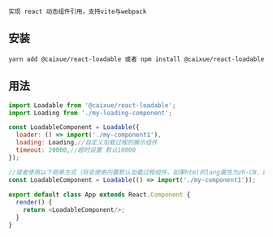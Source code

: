 `实现 react 动态组件引用，支持vite与webpack`

## 安装

`yarn add @caixue/react-loadable 或者 npm install @caixue/react-loadable`

## 用法

```javascript
import Loadable from '@caixue/react-loadable';
import Loading from './my-loading-component';

const LoadableComponent = Loadable({
  loader: () => import('./my-component1'),
  loading: Loading,//自定义加载过程的展示组件
  timeout: 20000,//超时设置 默认10000
});

//或者使用以下简单方式（将会使用内置默认加载过程组件，如果html的lang属性为zh-CN，默认组件内部为中文描述，否则为英文。）
const LoadableComponent = Loadable(() => import('./my-component1'));
 
export default class App extends React.Component {
  render() {
    return <LoadableComponent/>;
  }
}

```
